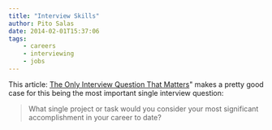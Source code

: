 ```yaml
---
title: "Interview Skills"
author: Pito Salas
date: 2014-02-01T15:37:06
tags:
    - careers
    - interviewing
    - jobs
---
```




This article: [The Only Interview Question That
Matters](<http://www.inc.com/lou-adler/best-interview-question-ever.html>)"
makes a pretty good case for this being the most important single interview
question:

> What single project or task would you consider your most significant
> accomplishment in your career to date?




